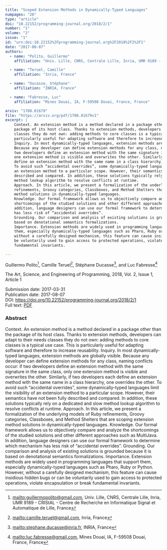 ```yaml
---
title: "Scoped Extension Methods in Dynamically-Typed Languages"
numpages: "26"
type: "article"
doi: "10.22152/programming-journal.org/2018/2/1"
number: "1"
volume: "2"
issue: "1"
id: "urn:doi:10.22152%2Fprogramming-journal.org%2F2018%2F2%2F1"
date: "2017-08-07"
authors: 
  - name: "Polito, Guillermo"
    affiliation: "Univ. Lille, CNRS, Centrale Lille, Inria, UMR 9189 - CRIStAL - Centre de Recherche en Informatique Signal et Automatique de Lille, France"

  - name: "Teruel, Camille"
    affiliation: "Inria, France"

  - name: "Ducasse, Stéphane"
    affiliation: "INRIA, France"

  - name: "Fabresse, Luc"
    affiliation: "Mines Douai, IA, F-59508 Douai, France, France"

arxiv: "1708.01679"
file: "https://arxiv.org/pdf/1708.01679v1"
excerpt: |
    Context. An extension method is a method declared in a package other than the
    package of its host class. Thanks to extension methods, developers can adapt to their needs
    classes they do not own: adding methods to core classes is a typical use case. This is
    particularly useful for adapting software and therefore to increase reusability.
    Inquiry. In most dynamically-typed languages, extension methods are globally visible.
    Because any developer can define extension methods for any class, naming conflicts occur: if
    two developers define an extension method with the same signature in the same class, only
    one extension method is visible and overwrites the other. Similarly, if two developers each
    define an extension method with the same name in a class hierarchy, one overrides the other.
    To avoid such “accidental overrides”, some dynamically-typed languages limit the visibility of
    an extension method to a particular scope. However, their semantics have not been fully
    described and compared. In addition, these solutions typically rely on a dedicated and slow
    method lookup algorithm to resolve conflicts at runtime.
    Approach. In this article, we present a formalization of the underlying models of Ruby
    refinements, Groovy categories, Classboxes, and Method Shelters that are scoping extension
    method solutions in dynamically-typed languages.
    Knowledge. Our formal framework allows us to objectively compare and analyze the
    shortcomings of the studied solutions and other different approaches such as MultiJava. In
    addition, language designers can use our formal framework to determine which mechanism
    has less risk of “accidental overrides”.
    Grounding. Our comparison and analysis of existing solutions is grounded because it is
    based on denotational semantics formalizations.
    Importance. Extension methods are widely used in programming languages that support
    them, especially dynamically-typed languages such as Pharo, Ruby or Python. However,
    without a carefully designed mechanism, this feature can cause insidious hidden bugs or can
    be voluntarily used to gain access to protected operations, violate encapsulation or break
    fundamental invariants.

---
```

Guillermo Polito[^1], Camille Teruel[^2], Stéphane Ducasse[^3], and Luc Fabresse[^4]

The Art, Science, and Engineering of Programming, 2018, Vol. 2, Issue 1, Article 1

Submission date: 2017-03-31  
Publication date: 2017-08-07  
DOI: <https://doi.org/10.22152/programming-journal.org/2018/2/1>  
Full text: [PDF](https://arxiv.org/pdf/1708.01679v1)  


### Abstract

Context. An extension method is a method declared in a package other than the
package of its host class. Thanks to extension methods, developers can adapt to their needs
classes they do not own: adding methods to core classes is a typical use case. This is
particularly useful for adapting software and therefore to increase reusability.
Inquiry. In most dynamically-typed languages, extension methods are globally visible.
Because any developer can define extension methods for any class, naming conflicts occur: if
two developers define an extension method with the same signature in the same class, only
one extension method is visible and overwrites the other. Similarly, if two developers each
define an extension method with the same name in a class hierarchy, one overrides the other.
To avoid such “accidental overrides”, some dynamically-typed languages limit the visibility of
an extension method to a particular scope. However, their semantics have not been fully
described and compared. In addition, these solutions typically rely on a dedicated and slow
method lookup algorithm to resolve conflicts at runtime.
Approach. In this article, we present a formalization of the underlying models of Ruby
refinements, Groovy categories, Classboxes, and Method Shelters that are scoping extension
method solutions in dynamically-typed languages.
Knowledge. Our formal framework allows us to objectively compare and analyze the
shortcomings of the studied solutions and other different approaches such as MultiJava. In
addition, language designers can use our formal framework to determine which mechanism
has less risk of “accidental overrides”.
Grounding. Our comparison and analysis of existing solutions is grounded because it is
based on denotational semantics formalizations.
Importance. Extension methods are widely used in programming languages that support
them, especially dynamically-typed languages such as Pharo, Ruby or Python. However,
without a carefully designed mechanism, this feature can cause insidious hidden bugs or can
be voluntarily used to gain access to protected operations, violate encapsulation or break
fundamental invariants.


[^1]: <mailto:guillermopolito@gmail.com>, Univ. Lille, CNRS, Centrale Lille, Inria, UMR 9189 - CRIStAL - Centre de Recherche en Informatique Signal et Automatique de Lille, France
[^2]: <mailto:camille.teruel@gmail.com>, Inria, France
[^3]: <mailto:stephane.ducasse@inria.fr>, INRIA, France
[^4]: <mailto:luc.fabresse@gmail.com>, Mines Douai, IA, F-59508 Douai, France, France

